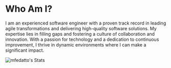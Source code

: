 # Who Am I?

I am an experienced software engineer with a proven track record in leading agile transformations and delivering high-quality software solutions. My expertise lies in filling gaps and fostering a culture of collaboration and innovation. With a passion for technology and a dedication to continuous improvement, I thrive in dynamic environments where I can make a significant impact.

![mfedatto's Stats](https://github-readme-stats.vercel.app/api?username=mfedatto&theme=dracula&show_icons=true&hide_border=true&count_private=true)
